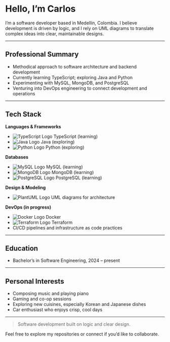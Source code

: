 # Hello, I’m Carlos

I’m a software developer based in Medellín, Colombia. I believe development is driven by logic, and I rely on UML diagrams to translate complex ideas into clear, maintainable designs.

---

## Professional Summary

- Methodical approach to software architecture and backend development  
- Currently learning TypeScript; exploring Java and Python  
- Experimenting with MySQL, MongoDB, and PostgreSQL  
- Venturing into DevOps engineering to connect development and operations  

---

## Tech Stack

**Languages & Frameworks**  
- ![TypeScript Logo](https://cdn.jsdelivr.net/gh/devicons/devicon/icons/typescript/typescript-original.svg) TypeScript (learning)  
- ![Java Logo](https://cdn.jsdelivr.net/gh/devicons/devicon/icons/java/java-original.svg) Java (exploring)  
- ![Python Logo](https://cdn.jsdelivr.net/gh/devicons/devicon/icons/python/python-original.svg) Python (exploring)

**Databases**  
- ![MySQL Logo](https://cdn.jsdelivr.net/gh/devicons/devicon/icons/mysql/mysql-original.svg) MySQL (learning)  
- ![MongoDB Logo](https://cdn.jsdelivr.net/gh/devicons/devicon/icons/mongodb/mongodb-original.svg) MongoDB (learning)  
- ![PostgreSQL Logo](https://cdn.jsdelivr.net/gh/devicons/devicon/icons/postgresql/postgresql-original.svg) PostgreSQL (learning)

**Design & Modeling**  
- ![PlantUML Logo](https://cdn.jsdelivr.net/gh/devicons/devicon/icons/plantuml/plantuml-original.svg) UML diagrams for architecture

**DevOps (in progress)**  
- ![Docker Logo](https://cdn.jsdelivr.net/gh/devicons/devicon/icons/docker/docker-original.svg) Docker  
- ![Terraform Logo](https://cdn.jsdelivr.net/gh/devicons/devicon/icons/terraform/terraform-original.svg) Terraform  
- CI/CD pipelines and infrastructure as code practices  

---

## Education

- Bachelor’s in Software Engineering, 2024 – present  

---

## Personal Interests

- Composing music and playing piano  
- Gaming and co-op sessions  
- Exploring new cuisines, especially Korean and Japanese dishes  
- Car enthusiast who enjoys crisp, cool days  

---

> Software development built on logic and clear design.

Feel free to explore my repositories or connect if you’d like to collaborate.
```
